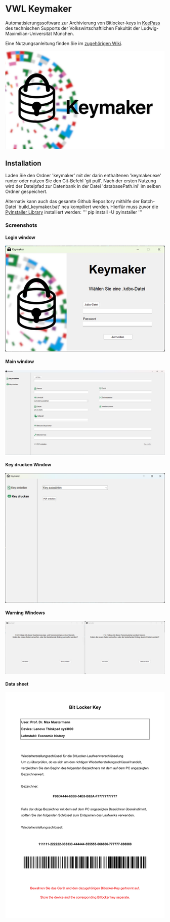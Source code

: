 # VWL Keymaker
Automatisierungssoftware zur Archivierung von Bitlocker-keys in [KeePass](https://keepass.info/download.html) des technischen Supports der Volkswirtschaftlichen Fakultät der Ludwig-Maximilian-Universität München.

Eine Nutzungsanleitung finden Sie im [zugehörigen Wiki](https://github.com/FiedlerInformatics/keymaker-vwl-its/wiki).

![keymaker logo](https://github.com/FiedlerInformatics/keymaker-vwl-its/blob/main/keymaker_images/keymaker_header.jpg)
## Installation
Laden Sie den Ordner 'keymaker' mit der darin enthaltenen 'keymaker.exe' runter oder nutzen Sie den Git-Befehl 'git pull'.
Nach der ersten Nutzung wird der Dateipfad zur Datenbank in der Datei 'databasePath.ini' im selben Ordner gespeichert.

Alternativ kann auch das gesamte Github Repository mithilfe der Batch-Datei 'build_keymaker.bat' neu kompiliert werden. Hierfür muss zuvor die [PyInstaller Library](https://pyinstaller.org/en/stable/) installiert werden:
'''
pip install -U pyinstaller
'''
### Screenshots
#### Login window
![keymaker login window](https://github.com/FiedlerInformatics/keymaker-vwl-its/blob/main/keymaker_images/Screenshot_loginWindow.jpg)

#### Main window
![keymaker login window](https://github.com/FiedlerInformatics/keymaker-vwl-its/blob/main/keymaker_images/Screenshot_mainWindow.jpg)

#### Key drucken Window
![keymaker key drucken window](https://github.com/FiedlerInformatics/keymaker-vwl-its/blob/main/keymaker_images/Screenshot_key-drucken_window.jpg)

#### Warning Windows
![keymaker login window](https://github.com/FiedlerInformatics/keymaker-vwl-its/blob/main/keymaker_images/warning_windows.jpg)

#### Data sheet
![keymaker data sheet](https://github.com/FiedlerInformatics/keymaker-vwl-its/blob/main/keymaker_images/bitlocker-datasheet-example.jpg)
